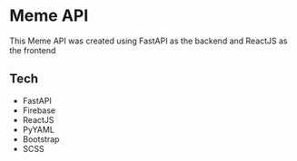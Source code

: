 # Meme API
This Meme API was created using FastAPI as the backend and ReactJS as the frontend

## Tech
- FastAPI
- Firebase
- ReactJS
- PyYAML
- Bootstrap
- SCSS